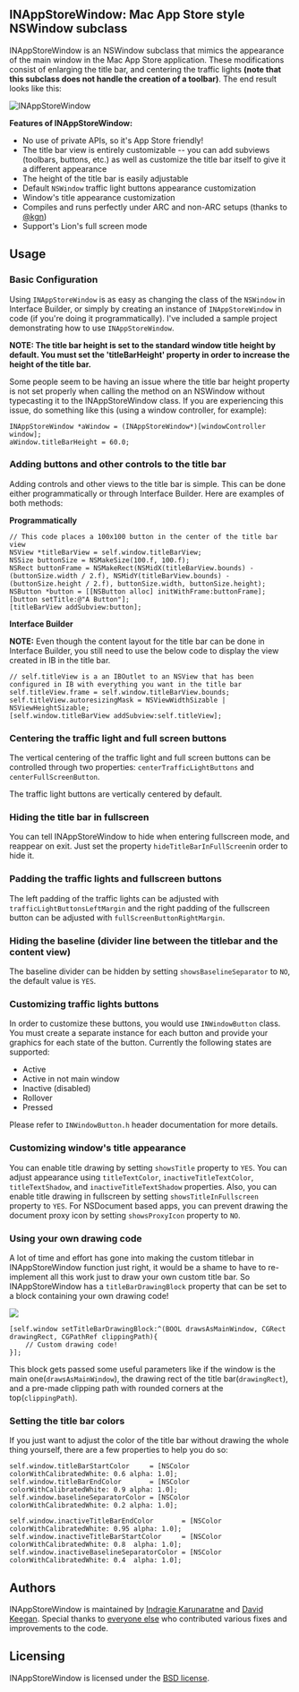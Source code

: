 ## INAppStoreWindow: Mac App Store style NSWindow subclass

INAppStoreWindow is an NSWindow subclass that mimics the appearance of the main window in the Mac App Store application. These modifications consist of enlarging the title bar, and centering the traffic lights **(note that this subclass does not handle the creation of a toolbar)**. The end result looks like this:

![INAppStoreWindow](http://i41.tinypic.com/abidd1.png)

**Features of INAppStoreWindow:**

* No use of private APIs, so it's App Store friendly!
* The title bar view is entirely customizable -- you can add subviews (toolbars, buttons, etc.) as well as customize the title bar itself to give it a different appearance
* The height of the title bar is easily adjustable
* Default `NSWindow` traffic light buttons appearance customization
* Window's title appearance customization
* Compiles and runs perfectly under ARC and non-ARC setups (thanks to [@kgn](https://github.com/kgn))
* Support's Lion's full screen mode

## Usage

### Basic Configuration

Using `INAppStoreWindow` is as easy as changing the class of the `NSWindow` in Interface Builder, or simply by creating an instance of `INAppStoreWindow` in code (if you're doing it programmatically). I've included a sample project demonstrating how to use `INAppStoreWindow`.

**NOTE: The title bar height is set to the standard window title height by default. You must set the 'titleBarHeight' property in order to increase the height of the title bar.**

Some people seem to be having an issue where the title bar height property is not set properly when calling the method on an NSWindow without typecasting it to the INAppStoreWindow class. If you are experiencing this issue, do something like this (using a window controller, for example):

``` obj-c
INAppStoreWindow *aWindow = (INAppStoreWindow*)[windowController window];
aWindow.titleBarHeight = 60.0;
```

### Adding buttons and other controls to the title bar

Adding controls and other views to the title bar is simple. This can be done either programmatically or through Interface Builder. Here are examples of both methods:

**Programmatically**

``` obj-c
// This code places a 100x100 button in the center of the title bar view
NSView *titleBarView = self.window.titleBarView;
NSSize buttonSize = NSMakeSize(100.f, 100.f);
NSRect buttonFrame = NSMakeRect(NSMidX(titleBarView.bounds) - (buttonSize.width / 2.f), NSMidY(titleBarView.bounds) - (buttonSize.height / 2.f), buttonSize.width, buttonSize.height);
NSButton *button = [[NSButton alloc] initWithFrame:buttonFrame];
[button setTitle:@"A Button"];
[titleBarView addSubview:button];
```

**Interface Builder**

**NOTE:** Even though the content layout for the title bar can be done in Interface Builder, you still need to use the below code to display the view created in IB in the title bar.

``` obj-c
// self.titleView is a an IBOutlet to an NSView that has been configured in IB with everything you want in the title bar
self.titleView.frame = self.window.titleBarView.bounds;
self.titleView.autoresizingMask = NSViewWidthSizable | NSViewHeightSizable;
[self.window.titleBarView addSubview:self.titleView];
```

### Centering the traffic light and full screen buttons

The vertical centering of the traffic light and full screen buttons can be controlled through two properties: `centerTrafficLightButtons` and `centerFullScreenButton`.

The traffic light buttons are vertically centered by default.

### Hiding the title bar in fullscreen

You can tell INAppStoreWindow to hide when entering fullscreen mode, and reappear on exit. Just set the property `hideTitleBarInFullScreen`in order to hide it.

### Padding the traffic lights and fullscreen buttons

The left padding of the traffic lights can be adjusted with `trafficLightButtonsLeftMargin` and the right padding of the fullscreen button can be adjusted with `fullScreenButtonRightMargin`.

### Hiding the baseline (divider line between the titlebar and the content view)

The baseline divider can be hidden by setting `showsBaselineSeparator` to `NO`, the default value is `YES`.

### Customizing traffic lights buttons

In order to customize these buttons, you would use `INWindowButton` class. You must create a separate instance for each button and provide your graphics for each state of the button. Currently the following states are supported:

* Active
* Active in not main window
* Inactive (disabled)
* Rollover
* Pressed

Please refer to `INWindowButton.h` header documentation for more details.

### Customizing window's title appearance

You can enable title drawing by setting `showsTitle` property to `YES`. You can adjust appearance using `titleTextColor`, `inactiveTitleTextColor`, `titleTextShadow`, and `inactiveTitleTextShadow` properties. Also, you can enable title drawing in fullscreen by setting `showsTitleInFullscreen` property to `YES`. For NSDocument based apps, you can prevent drawing the document proxy icon by setting `showsProxyIcon` property to `NO`.

### Using your own drawing code

A lot of time and effort has gone into making the custom titlebar in INAppStoreWindow function just right, it would be a shame to have to re-implement all this work just to draw your own custom title bar. So INAppStoreWindow has a `titleBarDrawingBlock` property that can be set to a block containing your own drawing code!

[![](http://dribbble.s3.amazonaws.com/users/7253/screenshots/541256/notepad.png)](http://dribbble.com/shots/541256-Notepad-App-Mockup)

```obj-c
[self.window setTitleBarDrawingBlock:^(BOOL drawsAsMainWindow, CGRect drawingRect, CGPathRef clippingPath){
    // Custom drawing code!    
}];
```

This block gets passed some useful parameters like if the window is the main one(`drawsAsMainWindow`), the drawing rect of the title bar(`drawingRect`), and a pre-made clipping path with rounded corners at the top(`clippingPath`).

### Setting the title bar colors

If you just want to adjust the color of the title bar without drawing the whole thing yourself, there are a few properties to help you do so:

```obj-c
self.window.titleBarStartColor     = [NSColor colorWithCalibratedWhite: 0.6 alpha: 1.0];
self.window.titleBarEndColor       = [NSColor colorWithCalibratedWhite: 0.9 alpha: 1.0];
self.window.baselineSeparatorColor = [NSColor colorWithCalibratedWhite: 0.2 alpha: 1.0];

self.window.inactiveTitleBarEndColor       = [NSColor colorWithCalibratedWhite: 0.95 alpha: 1.0];
self.window.inactiveTitleBarStartColor     = [NSColor colorWithCalibratedWhite: 0.8  alpha: 1.0];
self.window.inactiveBaselineSeparatorColor = [NSColor colorWithCalibratedWhite: 0.4  alpha: 1.0];
```


## Authors

INAppStoreWindow is maintained by [Indragie Karunaratne](http://indragie.com) and [David Keegan](http://inscopeapps.com). Special thanks to [everyone else](https://github.com/indragiek/INAppStoreWindow/contributors) who contributed various fixes and improvements to the code.

## Licensing

INAppStoreWindow is licensed under the [BSD license](http://www.opensource.org/licenses/bsd-license.php).

